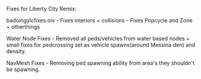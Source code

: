 Fixes for Liberty City Remix:

badoingylcfixes.oiv - Fixes interiors + collisions - Fixes Popcycle and Zone + otherthings

Water Node Fixes - Removed all peds/vehicles from water based nodes + small fixes for pedcrossing set as vehicle spawns(around Messina den) and density.


NavMesh Fixes - Removing ped spawning ability from area's they shouldn't be spawning.
